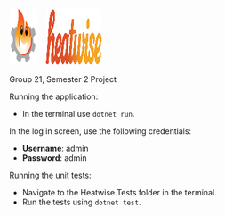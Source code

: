 <img src="Assets/Heat%20Logo.svg" alt="Logo" width="50" height="100">
&nbsp;&nbsp;
<img src="Assets/Heatwise%20Logo.svg" alt="Logo" width="100" height="100">

Group 21, Semester 2 Project

Running the application:
- In the terminal use `dotnet run`.

In the log in screen, use the following credentials:
- **Username**: admin
- **Password**: admin


Running the unit tests:
- Navigate to the Heatwise.Tests folder in the terminal.
- Run the tests using `dotnet test`.